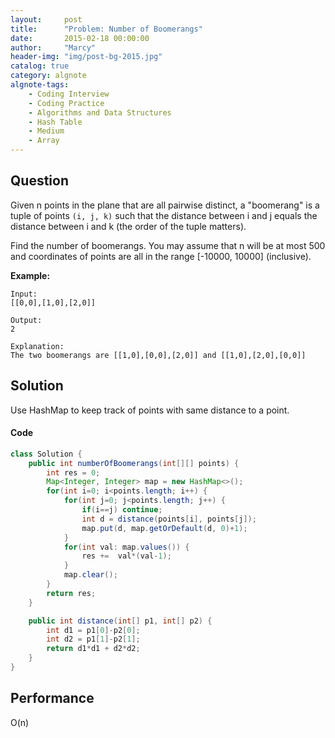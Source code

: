 ```yaml
---
layout:     post
title:      "Problem: Number of Boomerangs"
date:       2015-02-18 00:00:00
author:     "Marcy"
header-img: "img/post-bg-2015.jpg"
catalog: true
category: algnote
algnote-tags:
    - Coding Interview
    - Coding Practice
    - Algorithms and Data Structures
    - Hash Table
    - Medium
    - Array
---
```


## Question

Given n points in the plane that are all pairwise distinct, a "boomerang" is a tuple of points `(i, j, k)` such that the distance between i and j equals the distance between i and k (the order of the tuple matters).

Find the number of boomerangs. You may assume that n will be at most 500 and coordinates of points are all in the range [-10000, 10000] (inclusive).

**Example:**
```
Input:
[[0,0],[1,0],[2,0]]

Output:
2

Explanation:
The two boomerangs are [[1,0],[0,0],[2,0]] and [[1,0],[2,0],[0,0]]
```

## Solution
Use HashMap to keep track of points with same distance to a point.

#### Code
```java
class Solution {
    public int numberOfBoomerangs(int[][] points) {
        int res = 0;
        Map<Integer, Integer> map = new HashMap<>();
        for(int i=0; i<points.length; i++) {
            for(int j=0; j<points.length; j++) {
                if(i==j) continue;
                int d = distance(points[i], points[j]);
                map.put(d, map.getOrDefault(d, 0)+1);
            }
            for(int val: map.values()) {
                res +=  val*(val-1);
            }
            map.clear();
        }
        return res;
    }

    public int distance(int[] p1, int[] p2) {
        int d1 = p1[0]-p2[0];
        int d2 = p1[1]-p2[1];
        return d1*d1 + d2*d2;
    }
}
```

## Performance
O(n)
